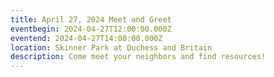 ```yaml
---
title: April 27, 2024 Meet and Greet
eventbegin: 2024-04-27T12:00:00.000Z
eventend: 2024-04-27T14:00:00.000Z
location: Skinner Park at Duchess and Britain
description: Come meet your neighbors and find resources!
---
```

